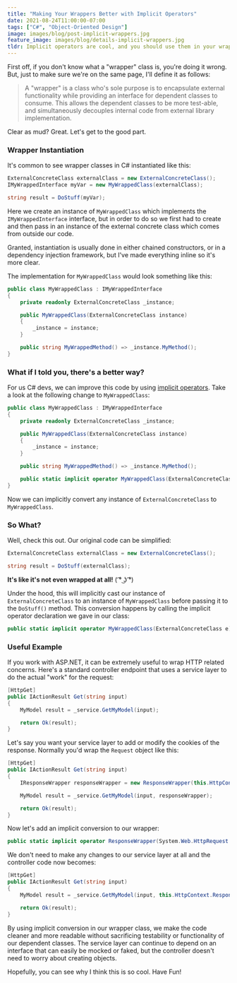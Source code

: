 ```yaml
---
title: "Making Your Wrappers Better with Implicit Operators"
date: 2021-08-24T11:00:00-07:00
tags: ["C#", "Object-Oriented Design"]
image: images/blog/post-implicit-wrappers.jpg
feature_image: images/blog/details-implicit-wrappers.jpg
tldr: Implicit operators are cool, and you should use them in your wrapper classes.
---
```


First off, if you don't know what a "wrapper" class is, you're doing it wrong. But, just to make 
sure we're on the same page, I'll define it as follows:

> A "wrapper" is a class who's sole purpose is to encapsulate external functionality while providing
> an interface for dependent classes to consume. This allows the dependent classes to be more test-able,
> and simultaneously decouples internal code from external library implementation.

Clear as mud? Great. Let's get to the good part.

### Wrapper Instantiation

It's common to see wrapper classes in C# instantiated like this:

```c#
ExternalConcreteClass externalClass = new ExternalConcreteClass();
IMyWrappedInterface myVar = new MyWrappedClass(externalClass);

string result = DoStuff(myVar);
```

Here we create an instance of `MyWrappedClass` which implements the `IMyWrappedInterface` interface, but 
in order to do so we first had to create and then pass in an instance of the external concrete class which 
comes from outside our code.

Granted, instantiation is usually done in either chained constructors, or in a dependency injection 
framework, but I've made everything inline so it's more clear.

The implementation for `MyWrappedClass` would look something like this:

```c#
public class MyWrappedClass : IMyWrappedInterface
{
    private readonly ExternalConcreteClass _instance;

    public MyWrappedClass(ExternalConcreteClass instance)
    {
        _instance = instance;
    }

    public string MyWrappedMethod() => _instance.MyMethod();
}
```

### What if I told you, there's a better way?

For us C# devs, we can improve this code by using 
[implicit operators](https://docs.microsoft.com/en-us/dotnet/csharp/language-reference/operators/user-defined-conversion-operators).
Take a look at the following change to `MyWrappedClass`:

```c#
public class MyWrappedClass : IMyWrappedInterface
{
    private readonly ExternalConcreteClass _instance;

    public MyWrappedClass(ExternalConcreteClass instance)
    {
        _instance = instance;
    }

    public string MyWrappedMethod() => _instance.MyMethod();

    public static implicit operator MyWrappedClass(ExternalConcreteClass e) => new MyWrappedClass(e);
}
```

Now we can implicitly convert any instance of `ExternalConcreteClass` to `MyWrappedClass`.

### So What?

Well, check this out. Our original code can be simplified:

```c#
ExternalConcreteClass externalClass = new ExternalConcreteClass();

string result = DoStuff(externalClass);
```

**It's like it's not even wrapped at all!** ( ͡° ͜ʖ ͡°)

Under the hood, this will implicitly cast our instance of `ExternalConcreteClass` to an instance of `MyWrappedClass` before passing it to the `DoStuff()` method. This conversion happens by calling the implicit operator declaration we gave in our class:

```c#
public static implicit operator MyWrappedClass(ExternalConcreteClass e) => new MyWrappedClass(e);
```

### Useful Example

If you work with ASP.NET, it can be extremely useful to wrap HTTP related concerns. Here's a standard controller endpoint that uses a service layer to do the actual "work" for the request:

```c#
[HttpGet]
public IActionResult Get(string input)
{
    MyModel result = _service.GetMyModel(input);

    return Ok(result);
}
```

Let's say you want your service layer to add or modify the cookies of the response. Normally you'd wrap the `Request` object like this:

```c#
[HttpGet]
public IActionResult Get(string input)
{
    IResponseWrapper responseWrapper = new ResponseWrapper(this.HttpContext.Response)

    MyModel result = _service.GetMyModel(input, responseWrapper);

    return Ok(result);
}
```

Now let's add an implicit conversion to our wrapper:

```c#
public static implicit operator ResponseWrapper(System.Web.HttpRequest request) => new ResponseWrapper(request);
```

We don't need to make any changes to our service layer at all and the controller code now becomes:

```c#
[HttpGet]
public IActionResult Get(string input)
{
    MyModel result = _service.GetMyModel(input, this.HttpContext.Response);

    return Ok(result);
}
```

By using implicit conversion in our wrapper class, we make the code cleaner and more readable without sacrificing testability or functionality of our dependent classes. The service layer can continue to depend on an interface that can easily be mocked or faked, but the controller doesn't need to worry about creating objects.

Hopefully, you can see why I think this is so cool. Have Fun!